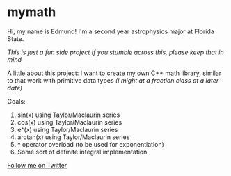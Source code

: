 # mymath
Hi, my name is Edmund!
I'm a second year astrophysics major at Florida State.

_This is just a fun side project_
_If you stumble across this, please keep that in mind_

A little about this project:
I want to create my own C++ math library, similar to <cmath>
that work with primitive data types
_(I might at a fraction class at a later date)_

Goals:
1. sin(x) using Taylor/Maclaurin series
2. cos(x) using Taylor/Maclaurin series
3. e^(x) using Taylor/Maclaurin series
4. arctan(x) using Taylor/Maclaurin series
5. ^ operator overload (to be used for exponentiation)
6. Some sort of definite integral implementation

[Follow me on Twitter](https://twitter.com/edmvndd)

